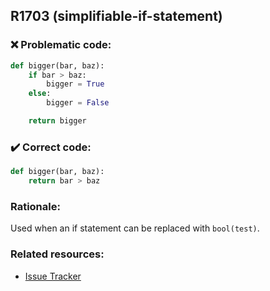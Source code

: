 ## R1703 (simplifiable-if-statement)

### :x: Problematic code:

```python
def bigger(bar, baz):
    if bar > baz:
        bigger = True
    else:
        bigger = False

    return bigger
```

### :heavy_check_mark: Correct code:

```python
def bigger(bar, baz):
    return bar > baz
```

### Rationale:

Used when an if statement can be replaced with `bool(test)`.

### Related resources:

- [Issue Tracker](https://github.com/PyCQA/pylint/issues?q=is%3Aissue+%22simplifiable-if-statement%22+OR+%22R1703%22)
